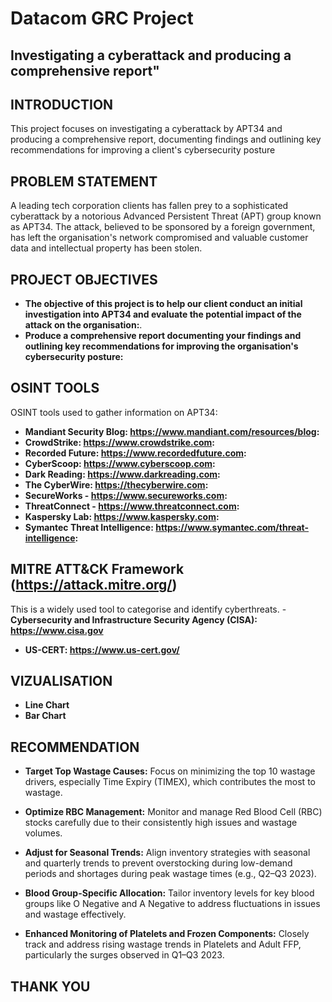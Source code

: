 # Datacom GRC Project
## Investigating a cyberattack and producing a comprehensive report"

## INTRODUCTION
This project focuses on investigating a cyberattack by APT34 and producing a comprehensive report, documenting findings and outlining key recommendations for improving a client's cybersecurity posture

## PROBLEM STATEMENT
A leading tech corporation clients has fallen prey to a sophisticated cyberattack by a notorious Advanced Persistent Threat (APT) group known as APT34. The attack, believed to be sponsored by a foreign government, has left the organisation's network compromised and valuable customer data and intellectual property has been stolen.

## PROJECT OBJECTIVES
- **The objective of this project is to help our client conduct an initial investigation into APT34 and evaluate the potential impact of the attack on the organisation:**.
- **Produce a comprehensive report documenting your findings and outlining key recommendations for improving the organisation's cybersecurity posture:**

## OSINT TOOLS
OSINT tools used to gather information on APT34:
- **Mandiant Security Blog: https://www.mandiant.com/resources/blog:**
- **CrowdStrike: https://www.crowdstrike.com:** 
- **Recorded Future: https://www.recordedfuture.com:** 
- **CyberScoop: https://www.cyberscoop.com:**
- **Dark Reading: https://www.darkreading.com:**
- **The CyberWire: https://thecyberwire.com:**
- **SecureWorks - https://www.secureworks.com:** 
- **ThreatConnect - https://www.threatconnect.com:** 
- **Kaspersky Lab: https://www.kaspersky.com:**
- **Symantec Threat Intelligence: https://www.symantec.com/threat-intelligence:**

## MITRE ATT&CK Framework (https://attack.mitre.org/)
This is a widely used tool to categorise and identify cyberthreats.
-**Cybersecurity and Infrastructure Security Agency (CISA): https://www.cisa.gov**
- **US-CERT: https://www.us-cert.gov/**


## VIZUALISATION
- **Line Chart**
- **Bar Chart**

## RECOMMENDATION
- **Target Top Wastage Causes:** Focus on minimizing the top 10 wastage drivers, especially Time Expiry (TIMEX), which contributes the most to wastage.

- **Optimize RBC Management:** Monitor and manage Red Blood Cell (RBC) stocks carefully due to their consistently high issues and wastage volumes.

- **Adjust for Seasonal Trends:** Align inventory strategies with seasonal and quarterly trends to prevent overstocking during low-demand periods and shortages during peak wastage times (e.g., Q2–Q3 2023).

- **Blood Group-Specific Allocation:** Tailor inventory levels for key blood groups like O Negative and A Negative to address fluctuations in issues and wastage effectively.

- **Enhanced Monitoring of Platelets and Frozen Components:** Closely track and address rising wastage trends in Platelets and Adult FFP, particularly the surges observed in Q1–Q3 2023.

## THANK YOU
